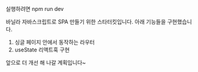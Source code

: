 실행하려면 
npm run dev

바닐라 자바스크립트로 SPA 만들기 위한 스타터킷입니다.
아래 기능들을 구현했습니다.

1. 싱글 페이지 안에서 동작하는 라우터
2. useState 리액트훅 구현

앞으로 더 개선 해 나갈 계획입니다~
